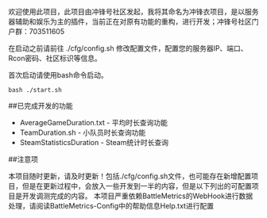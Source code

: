 欢迎使用此项目，此项目由冲锋号社区发起，我将其命名为冲锋衣项目，是以服务器辅助和娱乐为主的插件，当前正在对原有功能的重构，进行开发；冲锋号社区门户群：703511605

在启动之前请前往 ./cfg/config.sh 修改配置文件，配置您的服务器IP、端口、Rcon密码、社区标识等信息。

首次启动请使用bash命令启动。

```
bash ./start.sh
```

##已完成开发的功能
* AverageGameDuration.txt - 平均时长查询功能
* TeamDuration.sh - 小队员时长查询功能
* SteamStatisticsDuration - Steam统计时长查询

##注意项

本项目随时更新，请及时更新！包括./cfg/config.sh文件，也可能存在新增配置项目，但是在更新过程中，会放入一些开发到一半的内容，但是以下列出的可配置项目是开发调测完成的内容。
本项目严重依赖BattleMetrics的WebHook进行数据处理，请阅读BattleMetrics-Config中的帮助信息Help.txt进行配置
